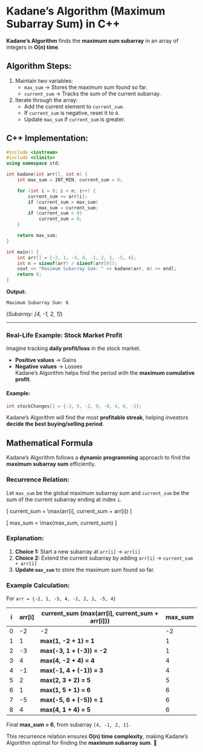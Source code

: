 # **Kadane’s Algorithm (Maximum Subarray Sum) in C++**  

**Kadane’s Algorithm** finds the **maximum sum subarray** in an array of integers in **O(n) time**.  

## **Algorithm Steps:**  
1. Maintain two variables:  
   - `max_sum` → Stores the maximum sum found so far.  
   - `current_sum` → Tracks the sum of the current subarray.  
2. Iterate through the array:  
   - Add the current element to `current_sum`.  
   - If `current_sum` is negative, reset it to `0`.  
   - Update `max_sum` if `current_sum` is greater.  

## **C++ Implementation:**
```cpp
#include <iostream>
#include <climits>
using namespace std;

int kadane(int arr[], int n) {
    int max_sum = INT_MIN, current_sum = 0;

    for (int i = 0; i < n; i++) {
        current_sum += arr[i];
        if (current_sum > max_sum) 
            max_sum = current_sum;
        if (current_sum < 0) 
            current_sum = 0;
    }

    return max_sum;
}

int main() {
    int arr[] = {-2, 1, -3, 4, -1, 2, 1, -5, 4};
    int n = sizeof(arr) / sizeof(arr[0]);
    cout << "Maximum Subarray Sum: " << kadane(arr, n) << endl;
    return 0;
}
```
**Output:**  
```
Maximum Subarray Sum: 6
```
(*Subarray: [4, -1, 2, 1]*)

---

### **Real-Life Example: Stock Market Profit**  
Imagine tracking **daily profit/loss** in the stock market.  
- **Positive values** → Gains  
- **Negative values** → Losses  
Kadane’s Algorithm helps find the period with the **maximum cumulative profit**.

#### **Example:**
```cpp
int stockChanges[] = {-3, 5, -2, 9, -8, 4, 6, -1};
```
Kadane’s Algorithm will find the most **profitable streak**, helping investors **decide the best buying/selling period**.

## **Mathematical Formula**  

Kadane’s Algorithm follows a **dynamic programming** approach to find the **maximum subarray sum** efficiently.

### **Recurrence Relation:**  
Let `max_sum` be the global maximum subarray sum and `current_sum` be the sum of the current subarray ending at index `i`.

\[
current\_sum = \max(arr[i], current\_sum + arr[i])
\]

\[
max\_sum = \max(max\_sum, current\_sum)
\]

### **Explanation:**
1. **Choice 1:** Start a new subarray at `arr[i]` → `arr[i]`
2. **Choice 2:** Extend the current subarray by adding `arr[i]` → `current_sum + arr[i]`
3. **Update `max_sum`** to store the maximum sum found so far.

### **Example Calculation:**
For `arr = {-2, 1, -3, 4, -1, 2, 1, -5, 4}`  

| i  | arr[i] | current_sum (max(arr[i], current_sum + arr[i])) | max_sum |
|----|--------|---------------------------------|---------|
| 0  | -2     | -2                              | -2      |
| 1  |  1     | **max(1, -2 + 1) = 1**          | 1       |
| 2  | -3     | **max(-3, 1 + (-3)) = -2**      | 1       |
| 3  |  4     | **max(4, -2 + 4) = 4**          | 4       |
| 4  | -1     | **max(-1, 4 + (-1)) = 3**       | 4       |
| 5  |  2     | **max(2, 3 + 2) = 5**           | 5       |
| 6  |  1     | **max(1, 5 + 1) = 6**           | 6       |
| 7  | -5     | **max(-5, 6 + (-5)) = 1**       | 6       |
| 8  |  4     | **max(4, 1 + 4) = 5**           | 6       |

Final **max_sum = 6**, from subarray `[4, -1, 2, 1]`.

This recurrence relation ensures **O(n) time complexity**, making Kadane’s Algorithm optimal for finding the **maximum subarray sum**. 🚀